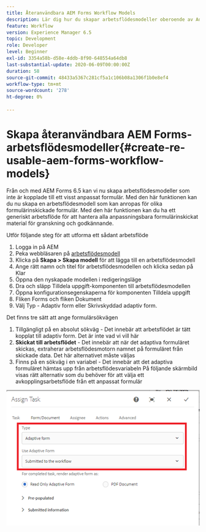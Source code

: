 ```yaml
---
title: Återanvändbara AEM Forms Workflow Models
description: Lär dig hur du skapar arbetsflödesmodeller oberoende av Adaptive Forms.
feature: Workflow
version: Experience Manager 6.5
topic: Development
role: Developer
level: Beginner
exl-id: 3354a58b-d58e-4ddb-8f90-648554a64db8
last-substantial-update: 2020-06-09T00:00:00Z
duration: 58
source-git-commit: 48433a5367c281cf5a1c106b08a1306f1b0e8ef4
workflow-type: tm+mt
source-wordcount: '278'
ht-degree: 0%

---
```


# Skapa återanvändbara AEM Forms-arbetsflödesmodeller{#create-re-usable-aem-forms-workflow-models}

Från och med AEM Forms 6.5 kan vi nu skapa arbetsflödesmodeller som inte är kopplade till ett visst anpassat formulär. Med den här funktionen kan du nu skapa en arbetsflödesmodell som kan anropas för olika formulärinskickade formulär. Med den här funktionen kan du ha ett generiskt arbetsflöde för att hantera alla anpassningsbara formulärinskickat material för granskning och godkännande.

Utför följande steg för att utforma ett sådant arbetsflöde

1. Logga in på AEM
1. Peka webbläsaren på [arbetsflödesmodell](http://localhost:4502/libs/cq/workflow/admin/console/content/models.html)
1. Klicka på __Skapa > Skapa modell__ för att lägga till en arbetsflödesmodell
1. Ange rätt namn och titel för arbetsflödesmodellen och klicka sedan på Klar
1. Öppna den nyskapade modellen i redigeringsläge
1. Dra och släpp Tilldela uppgift-komponenten till arbetsflödesmodellen
1. Öppna konfigurationsegenskaperna för komponenten Tilldela uppgift
1. Fliken Forms och fliken Dokument
1. Välj Typ - Adaptiv form eller Skrivskyddad adaptiv form.

Det finns tre sätt att ange formulärsökvägen

1. Tillgängligt på en absolut sökväg - Det innebär att arbetsflödet är tätt kopplat till adaptiv form. Det är inte vad vi vill här
1. **Skickat till arbetsflödet** - Det innebär att när det adaptiva formuläret skickas, extraherar arbetsflödesmotorn namnet på formuläret från skickade data. Det här alternativet måste väljas
1. Finns på en sökväg i en variabel - Det innebär att det adaptiva formuläret hämtas upp från arbetsflödesvariabeln
På följande skärmbild visas rätt alternativ som du behöver för att välja ett avkopplingsarbetsflöde från ett anpassat formulär

![Återanvändbara AEM Forms-arbetsflödesmodeller](assets/workflomodel.PNG)
